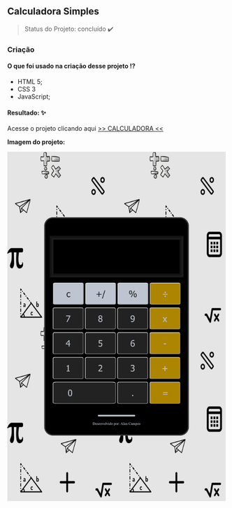 ## Calculadora Simples

> Status do Projeto: concluído :heavy_check_mark:



### Criação  ###
#### O que foi usado na criação desse projeto !? ####
- HTML 5;
- CSS 3
- JavaScript;


#### Resultado: ✨ 

Acesse  o projeto clicando aqui [>> CALCULADORA <<](https://alancamposdev.github.io/calculadora/)

**Imagem do projeto:**
<div>
  <img src="/assets/img/imagem-projeto.png" alt="imagem do projeto" width=500px/>  
</div>
